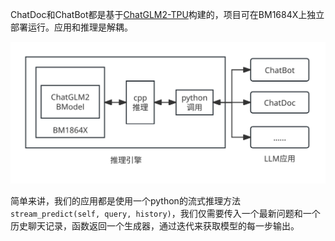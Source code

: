 ChatDoc和ChatBot都是基于[ChatGLM2-TPU](https://github.com/sophgo/ChatGLM2-TPU)构建的，项目可在BM1684X上独立部署运行。应用和推理是解耦。

![Alt text](<./imgs/调用图.svg>)

简单来讲，我们的应用都是使用一个python的流式推理方法```stream_predict(self, query, history)```，我们仅需要传入一个最新问题和一个历史聊天记录，函数返回一个生成器，通过迭代来获取模型的每一步输出。